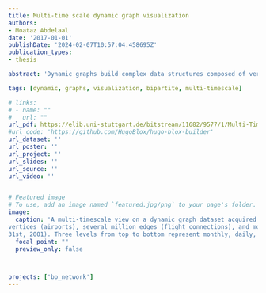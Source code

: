 ```yaml
---
title: Multi-time scale dynamic graph visualization
authors:
- Moataz Abdelaal
date: '2017-01-01'
publishDate: '2024-02-07T10:57:04.458695Z'
publication_types:
- thesis

abstract: 'Dynamic graphs build complex data structures composed of vertices, edges, and time steps. Visualizing these evolving structures is a challenging task when we are not only interested in the dynamics based on a fixed time granularity, but also in exploring the subsequences at multiple of those time granularities. In this thesis, we introduce a multi-timescale dynamic graph visualization. The dynamic graph is displayed with interleaved parallel edge splatting focusing on visual scalability to generate an overview of dynamic graph patterns first. Different time scales can then be displayed in a vertically stacked scale-to-space mapping showing finer time granularities in linked side-by-side views, which is in particular useful for comparison tasks. To obtain an uncluttered view of the evolving graph patterns, the data is first preprocessed by clustering and vertex ordering techniques. It is then plotted in a 1D bipartite layout, splatted, smoothed, and enhanced with contour lines for perceptual augmentation. Inner- and inter-scale comparisons are supported visually and algorithmically.'

tags: [dynamic, graphs, visualization, bipartite, multi-timescale]

# links:
# - name: ""
#   url: ""
url_pdf: https://elib.uni-stuttgart.de/bitstream/11682/9577/1/Multi-Timescale%20Dynamic%20Graph_Visualization.pdf
#url_code: 'https://github.com/HugoBlox/hugo-blox-builder'
url_dataset: ''
url_poster: ''
url_project: ''
url_slides: ''
url_source: ''
url_video: ''


# Featured image
# To use, add an image named `featured.jpg/png` to your page's folder. 
image:
  caption: 'A multi-timescale view on a dynamic graph dataset acquired from the US domestic flight database consisting of several hundred
vertices (airports), several million edges (flight connections), and more than one million time steps (from January 1st, 2000 to December
31st, 2001). Three levels from top to bottom represent monthly, daily, and hourly patterns, respectively'
  focal_point: ""
  preview_only: false



projects: ['bp_network']
---
```

